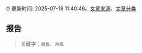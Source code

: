 :alarm_clock: 更新时间: 2025-07-18 11:40:46。[文章来源](/README.md)、[文章分类](/TAGS.md)

## 报告


> 关键字：`报告`、`月报`



